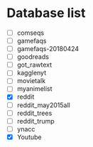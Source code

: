 # Database list
- [ ] comseqs
- [ ] gamefaqs
- [ ] gamefaqs-20180424
- [ ] goodreads
- [ ] got_rawtext
- [ ] kagglenyt
- [ ] movietalk
- [ ] myanimelist
- [x] reddit
- [ ] reddit_may2015all
- [ ] reddit_trees
- [ ] reddit_trump
- [ ] ynacc
- [x] Youtube
